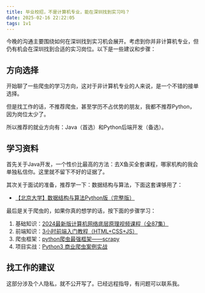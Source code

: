 ```yaml
---
title: 毕业校招，不是计算机专业，能在深圳找到实习吗？
date: 2025-02-16 22:22:05
tags: 1v1
---
```



今晚的沟通主要围绕如何在深圳找到实习机会展开。考虑到你并非计算机专业，但仍有机会在深圳找到合适的实习岗位。以下是一些建议和步骤：

## 方向选择

开始聊了一些爬虫的学习方向，这对于非计算机专业的人来说，是一个不错的接单选择。

但是找工作的话，不推荐爬虫，甚至学历不占优势的朋友，我都不推荐Python，因为岗位太少了。

所以推荐的就业方向有：Java（首选）和Python后端开发（备选）。

## 学习资料

首先关于Java开发，一个性价比最高的方法：去X鱼买全套课程，哪家机构的我会单独私信你。这里就不留下不好的证据了。

其次关于面试的准备，推荐学一下：数据结构与算法，下面这套课够用了：

- [【北京大学】数据结构与算法Python版（完整版）](https://www.bilibili.com/video/BV1VC4y1x7uv/)


最后是关于爬虫的，如果你真的想学的话，按下面的步骤学习：

1. 基础知识：[2024最新版计算机网络底层原理视频课程（全87集）](https://www.bilibili.com/video/BV1McDmYjEZw/)
2. 前端知识：[3小时前端入门教程（HTML+CSS+JS）](https://www.bilibili.com/video/BV1BT4y1W7Aw/)
3. 爬虫框架：[python爬虫最强框架——scrapy](https://www.bilibili.com/video/BV1tT4m1S7B1)
4. 项目实战：[Python3 商业爬虫案例实战](https://www.bilibili.com/video/BV1aE411p79R/)

## 找工作的建议

这部分涉及个人隐私，就不公开写了。已经远程指导，有问题可以联系我。
